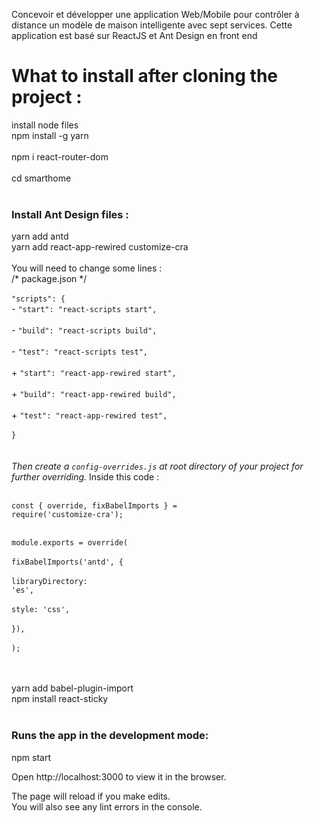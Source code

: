 Concevoir et développer une application Web/Mobile pour contrôler à
distance un modèle de maison intelligente avec sept services.
Cette application est basé sur ReactJS et Ant Design en front end

<h1>What to install after cloning the project :</h1>
install node files<br>
npm install -g yarn<br><br>
npm i react-router-dom<br>
<br>
cd smarthome<br>
<br>
<h3>Install Ant Design files :</h3>
yarn add antd<br>
yarn add react-app-rewired customize-cra<br><br>
You will need to change some lines : <br>
/* package.json */<br><br>
<code>"scripts": {</code><br>
-   <code>"start": "react-scripts start",</code><br> <br>
-   <code>"build": "react-scripts build",</code><br> <br>
-   <code>"test": "react-scripts test",</code><br> <br>
+   <code>"start": "react-app-rewired start",</code><br> <br>
+   <code>"build": "react-app-rewired build",</code><br> <br>
+   <code>"test": "react-app-rewired test",</code><br> <br>
<code>}</code><br>
<br>
<br>
<i>Then create a <code>config-overrides.js</code> at root directory of your project for further overriding.</i>
Inside this code :<br> <br>

<code>const { override, fixBabelImports } = require('customize-cra');</code>

<br><code>module.exports = override(</code><br>
  <br>     <code>fixBabelImports('antd', {</code><br>
  <br>       <code>libraryDirectory: 'es',</code><br>
   <br>      <code>style: 'css',</code><br>
   <br>    <code>}),</code><br>
<br> <code>);</code><br>

<br>
<br> yarn add babel-plugin-import<br>
npm install react-sticky<br>
<br>
<h3>Runs the app in the development mode:</h3>
npm start<br>

Open http://localhost:3000 to view it in the browser.<br>

The page will reload if you make edits.<br>
You will also see any lint errors in the console.<br>
